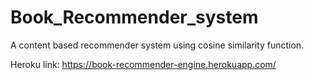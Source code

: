 # Book_Recommender_system
A content based recommender system using cosine similarity function.

Heroku link:
 https://book-recommender-engine.herokuapp.com/
